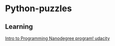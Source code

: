 # Python-puzzles

## Learning
[Intro to Programming Nanodegree program! udacity](https://www.udacity.com/course/ud011)
